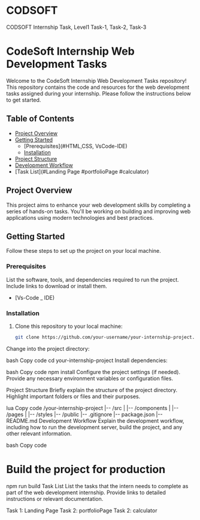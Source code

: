 # CODSOFT
CODSOFT Internship Task, Level1 Task-1, Task-2, Task-3
# CodeSoft Internship Web Development Tasks

Welcome to the CodeSoft Internship Web Development Tasks repository! This repository contains the code and resources for the web development tasks assigned during your internship. Please follow the instructions below to get started.

## Table of Contents

- [Project Overview](#Webdevelopement)
- [Getting Started](#WebdevelopementTAsk)
  - [Prerequisites](#HTML,CSS, VsCode-IDE)
  - [Installation](#VsCode-ID)
- [Project Structure](#Task)
- [Development Workflow](#development-workflow)
- [Task List](#Landing Page #portfolioPage #calculator)
## Project Overview

This project aims to enhance your web development skills by completing a series of hands-on tasks. You'll be working on building and improving web applications using modern technologies and best practices.
## Getting Started

Follow these steps to set up the project on your local machine.

### Prerequisites

List the software, tools, and dependencies required to run the project. Include links to download or install them.

- [Vs-Code _ IDE)
### Installation

1. Clone this repository to your local machine:

   ```bash
   git clone https://github.com/your-username/your-internship-project.git
Change into the project directory:

bash
Copy code
cd your-internship-project
Install dependencies:

bash
Copy code
npm install
Configure the project settings (if needed). Provide any necessary environment variables or configuration files.

Project Structure
Briefly explain the structure of the project directory. Highlight important folders or files and their purposes.

lua
Copy code
/your-internship-project
|-- /src
|   |-- /components
|   |-- /pages
|   |-- /styles
|-- /public
|-- .gitignore
|-- package.json
|-- README.md
Development Workflow
Explain the development workflow, including how to run the development server, build the project, and any other relevant information.

bash
Copy code

# Build the project for production
npm run build
Task List
List the tasks that the intern needs to complete as part of the web development internship. Provide links to detailed instructions or relevant documentation.

Task 1: Landing Page
Task 2: portfolioPage
Task 2: calculator
